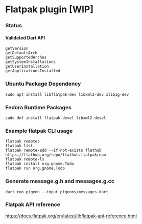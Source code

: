 # Flatpak plugin [WIP]

### Status

#### Validated Dart API

```
getVersion
getDefaultArch
getSupportedArches
getSystemInstallations
getUserInstallation
getApplicationsInstalled
```

### Ubuntu Package Dependency

```
sudo apt install libflatpak-dev libxml2-dev zlib1g-dev
```

### Fedora Runtime Packages

```
sudo dnf install flatpak-devel libxml2-devel
```

### Example flatpak CLI usage

```
flatpak remotes
flatpak list
flatpak remote-add --if-not-exists flathub https://flathub.org/repo/flathub.flatpakrepo
flatpak remote-ls
flatpak install org.gnome.Todo
flatpak run org.gnome.Todo
```

### Generate message.g.h and messages.g.cc

    dart run pigeon --input pigeons/messages.dart

### Flatpak API reference

https://docs.flatpak.org/en/latest/libflatpak-api-reference.html
